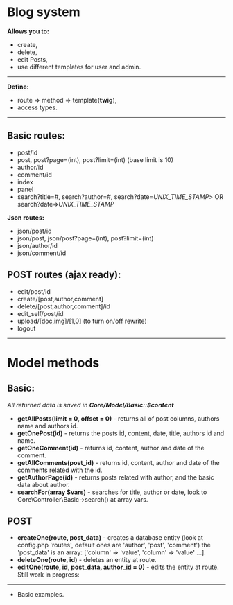 **Blog system**
===============
**Allows you to:**

* create,
* delete,
* edit
  Posts,
* use different templates for user and admin.

----------------------
**Define:**

* route => method => template(**twig**),
* access types.

---------------------------------------
Basic routes:
-------------------------------
* post/id 
* post, post?page=(int), post?limit=(int) (base limit is 10)
* author/id 
* comment/id
* index
* panel
* search?title=#, search?author=#, search?date=*UNIX_TIME_STAMP*> OR search?date=>*UNIX_TIME_STAMP*

**Json routes:**

* json/post/id
* json/post, json/post?page=(int), post?limit=(int)
* json/author/id
* json/comment/id

POST routes (ajax ready):
-------------------------------
* edit/post/id
* create/[post,author,comment]
* delete/[post,author,comment]/id
* edit_self/post/id
* upload/[doc,img]/[1,0] (to turn on/off rewrite)
* logout

---------------------------------

Model methods
===============

Basic:
-------------------------------------------
*All returned data is saved in **Core/Model/Basic::$content***

* **getAllPosts(limit = 0, offset = 0)** - returns all of post columns, authors name and authors id.
* **getOnePost(id)** - returns the posts id, content, date, title, authors id and name.
* **getOneComment(id)** - returns id, content, author and date of the comment.
* **getAllComments(post_id)** - returns id, content, author and date of the comments related with the id.
* **getAuthorPage(id)** - returns posts related with author, and the basic data about author.
* **searchFor(array $vars)** - searches for title, author or date, look to Core\Controller\Basic->search() at array vars.

POST
-------------------------------------------

* **createOne(route, post_data)** - creates a database entity (look at config.php 'routes', default ones are 'author', 'post', 'comment') the 'post_data' is an array: ['column' => 'value', 'column' => 'value' ...].
* **deleteOne(route, id)** - deletes an entity at route.
* **editOne(route, id, post_data, author_id = 0)** - edits the entity at route.
Still work in progress:
-------------------------------------------
* Basic examples.
